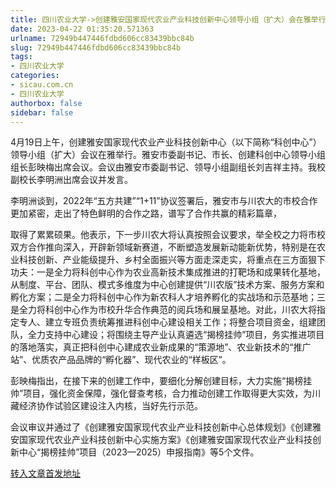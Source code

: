 ```yaml
---
title: 四川农业大学->创建雅安国家现代农业产业科技创新中心领导小组（扩大）会在雅举行 | sicau.com.cn
date: 2023-04-22 01:35:20.571363
urlname: 72949b447446fdbd606cc83439bbc84b
slug: 72949b447446fdbd606cc83439bbc84b
tags: 
- 四川农业大学
categories:
- sicau.com.cn
- 四川农业大学
authorbox: false
sidebar: false
---
```

4月19日上午，创建雅安国家现代农业产业科技创新中心（以下简称“科创中心”）领导小组（扩大）会议在雅举行。雅安市委副书记、市长、创建科创中心领导小组组长彭映梅出席会议。会议由雅安市委副书记、领导小组副组长刘吉祥主持。我校副校长李明洲出席会议并发言。  

李明洲谈到，2022年“五方共建”“1+11”协议签署后，雅安市与川农大的市校合作更加紧密，走出了特色鲜明的合作之路，谱写了合作共赢的精彩篇章，
<!--more-->
取得了累累硕果。他表示，下一步川农大将认真按照会议要求，举全校之力将市校双方合作推向深入，开辟新领域新赛道，不断塑造发展新动能新优势，特别是在农业科技创新、产业能级提升、乡村全面振兴等方面走深走实，将重点在三方面狠下功夫：一是全力将科创中心作为农业高新技术集成推进的打靶场和成果转化基地，从制度、平台、团队、模式多维度为中心创建提供“川农版”技术方案、服务方案和孵化方案；二是全力将科创中心作为新农科人才培养孵化的实战场和示范基地；三是全力将科创中心作为市校升华合作典范的阅兵场和展呈基地。对此，川农大将指定专人、建立专班负责统筹推进科创中心建设相关工作；将整合项目资金，组建团队，全力支持中心建设；将围绕主导产业认真遴选“揭榜挂帅”项目，务实推进项目的落地落实，真正把科创中心建成农业新成果的“策源地”、农业新技术的“推广站”、优质农产品品牌的“孵化器”、现代农业的“样板区”。

彭映梅指出，在接下来的创建工作中，要细化分解创建目标，大力实施“揭榜挂帅”项目，强化资金保障，强化督查考核，合力推动创建工作取得更大实效，为川藏经济协作试验区建设注入内核，当好先行示范。

会议审议并通过了《创建雅安国家现代农业产业科技创新中心总体规划》《创建雅安国家现代农业产业科技创新中心实施方案》《创建雅安国家现代农业产业科技创新中心“揭榜挂帅”项目（2023—2025）申报指南》等5个文件。



[转入文章首发地址](https://news.sicau.edu.cn/info/1078/71895.htm)